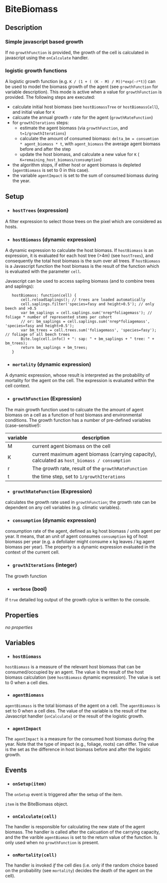 # BiteBiomass


## Description

### Simple javascript based growth

If no `growthFunction` is provided, the growth of the cell is calculated in javascript using the `onCalculate` handler.

### logistic growth functions

A logistic growth function (e.g. `K / (1 + ( (K - M) / M))*exp(-r*t)`) can be used to model the biomass growth of the agent (see `growthFunction` for variable description). This mode is active when a value for `growthFunction` is provided.
The following steps are executed:

* calculate initial host biomass (see `hostBiomassTree` or `hostBiomassCell`), and initial value for `K`
* calcuate the annual growth `r` rate for the agent (`growthRateFunction`)
* for `growthIterations` steps:
  * estimate the agent biomass (via `growthFunction`,  and `t=1/growthIterations`)
  * calculate the amount of consumed biomass: `delta_bm = consumtion * agent_biomass * t`, with `agent_biomass` the average 
    agent biomass before and after the step
  * update the host biomass, and calculate a new value for `K` ( `K=remaining_host_biomass/consumption`)
* the algorithm stops, if either host or agent biomass is depleted (`agentBiomass` is set to 0 in this case).
* the variable `agentImpact` is set to the sum of consumed biomass during the year.


## Setup

* ### `hostTrees` (expression)
A filter expression to select those trees on the pixel which are considered as hosts.

* ### `hostBiomass` (dynamic expression)
A dynamic expression to calculate the host biomass. If `hostBiomass` is an expression, it  is evaluated for each host tree (>4m) (see `hostTrees`), and consequently the total host biomass is the sum over all trees. If `hostBiomass` is a Javascript
function the host biomass is the result of the function which is evaluated with the parameter `cell`.

Javascript can be used to access sapling biomass (and to combine trees and saplings):

```
   hostBiomass: function(cell) {
       cell.reloadSaplings(); // trees are loaded automatically
       cell.saplings.filter('species=fasy and height>0.5'); // only beech and >0.5
       var bm_saplings = cell.saplings.sum('nrep*foliagemass'); // foliage * number of represented stems per cohort
       // or: bm_saplings = cell.saplings.sum('nrep*foliagemass', 'species=fasy and height>0.5');
       var bm_trees = cell.trees.sum('foliagemass', 'species=fasy'); // foliage of all beech trees
       Bite.log(cell.info() + ": sap: " + bm_saplings + " tree: " + bm_trees); 
       return bm_saplings + bm_trees;
   }
```

* ### `mortality` (dynamic expression)
A dynamic expression, whose result is interpreted as the probability of mortality for the agent on the cell.
The expression is evaluated within the cell context.

* ### `growthFunction` (Expression)
The main growth function used to calcuate the the amount of agent biomass on a cell as a function of host biomass and environmental
conditions. The growth function has a number of pre-defined variables (case-sensitive!):

variable | description 
----------| ----------
M | current agent biomass on the cell
K | current maximum agent biomass (carrying capacity), calculated as `host_biomass / consumption` 
r | The growth rate, result of the `growthRateFunction`
t | the time step, set to `1/growthIterations`


* ### `growthRateFunction` (Expression)
calculates the growth rate used in `growthFunction`; the growth rate can be dependent on any cell variables (e.g. climatic variables).

* ### `consumption` (dynamic expression)
 consumption rate of the agent, defined as kg host biomass / units agent per year. It means, that an unit of agent
 consumes `consumption` kg of host biomass per year (e.g. a defoliater might consume x kg leaves / kg agent biomass per year). The property is a dynamic expression evaluated in the context of the current cell.

* ### `growthIterations` (integer)
The growth function 

* ### `verbose` (bool)
if `true` detailed log output of the growth cylce is written to the console.
## Properties

*no properties*

## Variables

* ### `hostBiomass` 
`hostBiomass` is a measure of the relevant host biomass that can be consumed/occupied by an agent. The value is the result of the host biomass calculation (see `hostBiomass` dynamic expression).
The value is set to 0 when a cell dies.

* ### `agentBiomass` 
`agentBiomass` is the total biomass of the agent on a cell. The `agentBiomass` is set to 0 when
a cell dies. The value of the variable is the result of the Javascript handler (`onCalculate`) or the result of the logistic growth.

* ### `agentImpact`
The `agentImpact` is a measure for the consumed host biomass during the year. Note that the type
of impact (e.g., foliage, roots) can differ. The value is the set as the difference in host biomass before and after the logistic growth.


## Events

* ### `onSetup(item)` 
The `onSetup` event is triggered after the setup of the item. 

`item` is the BiteBiomass object.

* ### `onCalculate(cell)` 
The handler is responsible for calculating the new state of the agent biomass. The handler is called
after the calcuation of the carrying capacity, and the the varible `agentBiomas` is set to the return value
of the function. Is only used when no `growthFunction` is present.


* ### `onMortality(cell)` 
The handler is invoked *if* the cell dies (i.e. only if the random choice based on the probability (see `mortality`)
decides the death of the agent on the cell).



